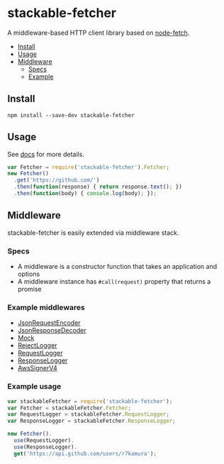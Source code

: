 # stackable-fetcher
A middleware-based HTTP client library based on [node-fetch](https://github.com/bitinn/node-fetch).

- [Install](#install)
- [Usage](#usage)
- [Middleware](#middleware)
  - [Specs](#specs)
  - [Example](#example)

## Install
```
npm install --save-dev stackable-fetcher
```

## Usage
See [docs](http://r7kamura.github.io/stackable-fetcher/) for more details.

```js
var Fetcher = require('stackable-fetcher').Fetcher;
new Fetcher()
  .get('https://github.com/')
  .then(function(response) { return response.text(); })
  .then(function(body) { console.log(body); });
```

## Middleware
stackable-fetcher is easily extended via middleware stack.

### Specs
- A middleware is a constructor function that takes an application and options
- A middleware instance has `#call(request)` property that returns a promise

### Example middlewares
- [JsonRequestEncoder](/src/json-request-encoder.js)
- [JsonResponseDecoder](/src/json-response-decoder.js)
- [Mock](/src/mock.js)
- [RejectLogger](/src/reject-logger.js)
- [RequestLogger](/src/request-logger.js)
- [ResponseLogger](/src/response-logger.js)
- [AwsSignerV4](https://github.com/r7kamura/stackable-fetcher-aws-signer-v4)

### Example usage
```js
var stackableFetcher = require('stackable-fetcher');
var Fetcher = stackableFetcher.Fetcher;
var RequestLogger = stackableFetcher.RequestLogger;
var ResponseLogger = stackableFetcher.ResponseLogger;

new Fetcher().
  use(RequestLogger).
  use(ResponseLogger).
  get('https://api.github.com/users/r7kamura');
```
